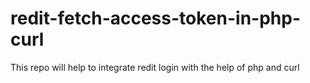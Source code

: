 # redit-fetch-access-token-in-php-curl
This repo will help to integrate redit login with the help of php and curl
